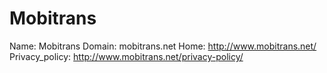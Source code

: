 
# Mobitrans

Name: Mobitrans
Domain: mobitrans.net
Home: http://www.mobitrans.net/
Privacy_policy: http://www.mobitrans.net/privacy-policy/
